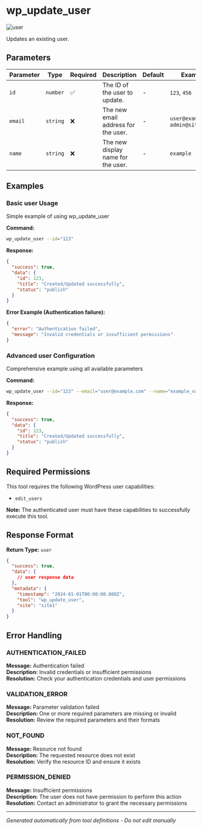 # wp_update_user

![user](https://img.shields.io/badge/category-user-lightgrey)

Updates an existing user.

## Parameters

| Parameter | Type | Required | Description | Default | Examples |
|-----------|------|----------|-------------|---------|----------|
| `id` | `number` | ✅ | The ID of the user to update. | - | `123`, `456` |
| `email` | `string` | ❌ | The new email address for the user. | - | `user@example.com`, `admin@site.com` |
| `name` | `string` | ❌ | The new display name for the user. | - | `example` |

## Examples

### Basic user Usage

Simple example of using wp_update_user

**Command:**

```bash
wp_update_user --id="123"
```

**Response:**

```json
{
  "success": true,
  "data": {
    "id": 123,
    "title": "Created/Updated successfully",
    "status": "publish"
  }
}
```

**Error Example (Authentication failure):**

```json
{
  "error": "Authentication failed",
  "message": "Invalid credentials or insufficient permissions"
}
```

### Advanced user Configuration

Comprehensive example using all available parameters

**Command:**

```bash
wp_update_user --id="123" --email="user@example.com" --name="example_value"
```

**Response:**

```json
{
  "success": true,
  "data": {
    "id": 123,
    "title": "Created/Updated successfully",
    "status": "publish"
  }
}
```

## Required Permissions

This tool requires the following WordPress user capabilities:

- `edit_users`

**Note:** The authenticated user must have these capabilities to successfully execute this tool.

## Response Format

**Return Type:** `user`

```json
{
  "success": true,
  "data": {
    // user response data
  },
  "metadata": {
    "timestamp": "2024-01-01T00:00:00.000Z",
    "tool": "wp_update_user",
    "site": "site1"
  }
}
```

## Error Handling

### AUTHENTICATION_FAILED

**Message:** Authentication failed  
**Description:** Invalid credentials or insufficient permissions  
**Resolution:** Check your authentication credentials and user permissions

### VALIDATION_ERROR

**Message:** Parameter validation failed  
**Description:** One or more required parameters are missing or invalid  
**Resolution:** Review the required parameters and their formats

### NOT_FOUND

**Message:** Resource not found  
**Description:** The requested resource does not exist  
**Resolution:** Verify the resource ID and ensure it exists

### PERMISSION_DENIED

**Message:** Insufficient permissions  
**Description:** The user does not have permission to perform this action  
**Resolution:** Contact an administrator to grant the necessary permissions

---

*Generated automatically from tool definitions - Do not edit manually*
